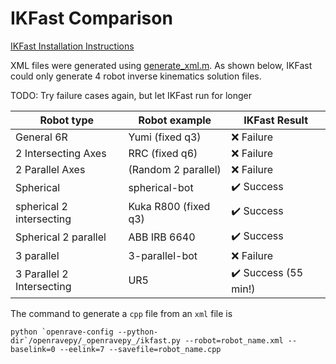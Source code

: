 # IKFast Comparison

[IKFast Installation Instructions](https://github.com/rpiRobotics/installation-tutorials/blob/main/ikfast.md)

XML files were generated using [generate_xml.m](/matlab/ikfast/generate_xml.m). As shown below, IKFast could only generate 4 robot inverse kinematics solution files.

TODO: Try failure cases again, but let IKFast run for longer

Robot type                | Robot example           | IKFast Result
---                       | ---                     | ---
General 6R                | Yumi (fixed q3)         | :x: Failure
2 Intersecting Axes       | RRC (fixed q6)          | :x: Failure
2 Parallel Axes           | (Random 2 parallel)     | :x: Failure
Spherical                 | spherical-bot           | :heavy_check_mark: Success
spherical 2 intersecting  | Kuka R800 (fixed q3)    | :heavy_check_mark: Success
Spherical 2 parallel      | ABB IRB 6640            | :heavy_check_mark: Success
3 parallel                | 3-parallel-bot          | :x: Failure
3 Parallel 2 Intersecting | UR5                     | :heavy_check_mark: Success (55 min!)

The command to generate a `cpp` file from an `xml` file is

```
python `openrave-config --python-dir`/openravepy/_openravepy_/ikfast.py --robot=robot_name.xml --baselink=0 --eelink=7 --savefile=robot_name.cpp
```